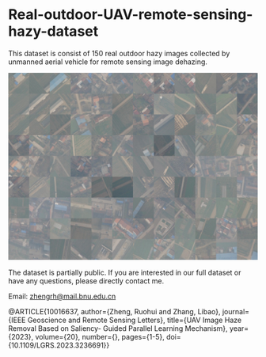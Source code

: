 # Real-outdoor-UAV-remote-sensing-hazy-dataset
This dataset is consist of 150 real outdoor hazy images collected by unmanned aerial vehicle for remote sensing image dehazing.

![Image text](https://github.com/Lyndo125/Real-outdoor-UAV-remote-sensing-hazy-dataset/blob/main/thumbnail.jpg)

The dataset is partially public. If you are interested in our full dataset or have any questions, please directly contact me. 

Email: zhengrh@mail.bnu.edu.cn

@ARTICLE{10016637,
  author={Zheng, Ruohui and Zhang, Libao},
  journal={IEEE Geoscience and Remote Sensing Letters}, 
  title={UAV Image Haze Removal Based on Saliency- Guided Parallel Learning Mechanism}, 
  year={2023},
  volume={20},
  number={},
  pages={1-5},
  doi={10.1109/LGRS.2023.3236691}}
